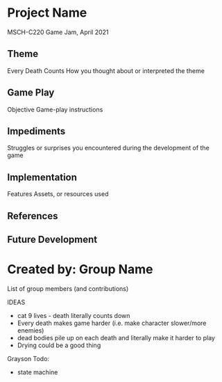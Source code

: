 # Project Name
MSCH-C220 Game Jam, April 2021

## Theme
Every Death Counts
How you thought about or interpreted the theme

## Game Play
Objective
Game-play instructions

## Impediments
Struggles or surprises you encountered during the development of the game

## Implementation
Features
Assets, or resources used

## References

## Future Development

# Created by: Group Name
List of group members (and contributions)



IDEAS

- cat 9 lives - death literally counts down
- Every death makes game harder (i.e. make character slower/more enemies)
- dead bodies pile up on each death and literally make it harder to play
- Drying could be a good thing



Grayson Todo:
- state machine